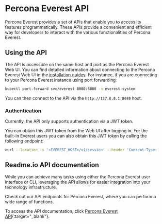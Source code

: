 # Percona Everest API

Percona Everest provides a set of APIs that enable you to access its features programmatically. These APIs provide a convenient and efficient way for developers to interact with the various functionalities of Percona Everest. 

## Using the API

The API is accessible on the same host and port as the Percona Everest Web UI. You can find detailed information about connecting to the Percona Everest Web UI in the [installation guides](install/installEverest). For instance, if you are connecting to your Percona Everest instance using port forwarding:

```sh
kubectl port-forward svc/everest 8080:8080 -n everest-system
```

You can then connect to the API via the `http://127.0.0.1:8080` host.

### Authentication

Currently, the API only supports authentication via a JWT token. 

You can obtain this JWT token from the Web UI after logging in. For the built-in Everest users you can also obtain this JWT token by calling the following endpoint:

```sh
curl --location -s '<EVEREST_HOST>/v1/session' --header 'Content-Type: application/json' --data '{"username": "<YOUR_USERNAME>","password": "<YOUR_PASSWORD>"}' | jq -r .token
```



## Readme.io API documentation

While you can achieve many tasks using either the Percona Everest user interface or CLI, leveraging the API allows for easier integration into your technology infrastructure.

Check out our API endpoints for Percona Everest, where you can perform a wide range of functions.

To access the API documentation, click [Percona Everest API](https://percona-everest.readme.io/){:target="_blank"}.


